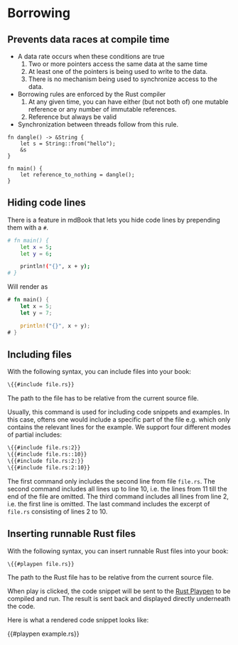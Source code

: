 # Borrowing
## Prevents data races at compile time

* A data rate occurs when these conditions are true
  1. Two or more pointers access the same data at the same time
  2. At least one of the pointers is being used to write to the data.
  3. There is no mechanism being used to synchronize access to the data.
* Borrowing rules are enforced by the Rust compiler
  1. At any given time, you can have either (but not both of) one mutable reference or any number of immutable references.
  2. Reference but always be valid
* Synchronization between threads follow from this rule.

```rust,ignore,does_not_compile
fn dangle() -> &String {
    let s = String::from("hello");
    &s
}

fn main() {
    let reference_to_nothing = dangle();
}
```

## Hiding code lines

There is a feature in mdBook that lets you hide code lines by prepending them
with a `#`.

```bash
# fn main() {
    let x = 5;
    let y = 6;

    println!("{}", x + y);
# }
```

Will render as

```rust
# fn main() {
    let x = 5;
    let y = 7;

    println!("{}", x + y);
# }
```

## Including files

With the following syntax, you can include files into your book:

```hbs
\{{#include file.rs}}
```

The path to the file has to be relative from the current source file.

Usually, this command is used for including code snippets and examples. In this
case, oftens one would include a specific part of the file e.g. which only
contains the relevant lines for the example. We support four different modes of
partial includes:

```hbs
\{{#include file.rs:2}}
\{{#include file.rs::10}}
\{{#include file.rs:2:}}
\{{#include file.rs:2:10}}
```

The first command only includes the second line from file `file.rs`. The second
command includes all lines up to line 10, i.e. the lines from 11 till the end of
the file are omitted. The third command includes all lines from line 2, i.e. the
first line is omitted. The last command includes the excerpt of `file.rs`
consisting of lines 2 to 10.

## Inserting runnable Rust files

With the following syntax, you can insert runnable Rust files into your book:

```hbs
\{{#playpen file.rs}}
```

The path to the Rust file has to be relative from the current source file.

When play is clicked, the code snippet will be sent to the [Rust Playpen] to be
compiled and run. The result is sent back and displayed directly underneath the
code.

Here is what a rendered code snippet looks like:

{{#playpen example.rs}}

[Rust Playpen]: https://play.rust-lang.org/
